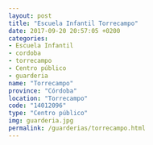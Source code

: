 ```yaml
---
layout: post
title: "Escuela Infantil Torrecampo"
date: 2017-09-20 20:57:05 +0200
categories:
- Escuela Infantil
- cordoba
- torrecampo
- Centro público
- guarderia
name: "Torrecampo"
province: "Córdoba"
location: "Torrecampo"
code: "14012096"
type: "Centro público"
img: guarderia.jpg
permalink: /guarderias/torrecampo.html
---
```

